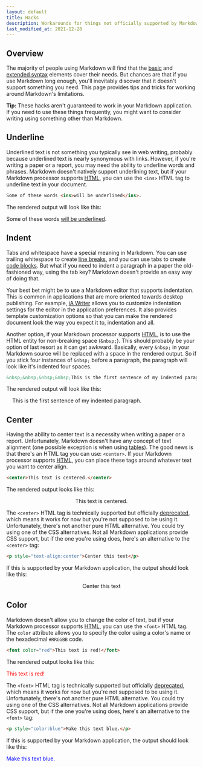 ```yaml
---
layout: default
title: Hacks
description: Workarounds for things not officially supported by Markdown.
last_modified_at: 2021-12-28
---
```


## Overview

The majority of people using Markdown will find that the [basic](/basic-syntax/) and [extended syntax](/extended-syntax/) elements cover their needs. But chances are that if you use Markdown long enough, you'll inevitably discover that it doesn't support something you need. This page provides tips and tricks for working around Markdown's limitations.

<div class="alert alert-success">
  <i class="fas fa-lightbulb"></i> <strong>Tip:</strong> These hacks aren't guaranteed to work in your Markdown application. If you need to use these things frequently, you might want to consider writing using something other than Markdown. 
</div>

## Underline

Underlined text is not something you typically see in web writing, probably because underlined text is nearly synonymous with links. However, if you're writing a paper or a report, you may need the ability to underline words and phrases. Markdown doesn't natively support underlining text, but if your Markdown processor supports [HTML](/basic-syntax/#html), you can use the `<ins>` HTML tag to underline text in your document.

```html
Some of these words <ins>will be underlined</ins>.
```

The rendered output will look like this:

Some of these words <ins>will be underlined</ins>.

## Indent

Tabs and whitespace have a special meaning in Markdown. You can use trailing whitespace to create [line breaks](/basic-syntax/#line-breaks), and you can use tabs to create [code blocks](/basic-syntax/#code-blocks). But what if you need to indent a paragraph in a paper the old-fashioned way, using the tab key? Markdown doesn't provide an easy way of doing that. 

Your best bet might be to use a Markdown editor that supports indentation. This is common in applications that are more oriented towards desktop publishing. For example, [iA Writer](/tools/ia-writer/) allows you to customize indentation settings for the editor in the application preferences. It also provides template customization options so that you can make the rendered document look the way you expect it to, indentation and all.

Another option, if your Markdown processor supports [HTML](/basic-syntax/#html), is to use the HTML entity for non-breaking space (`&nbsp;`). This should probably be your option of last resort as it can get awkward. Basically, every `&nbsp;` in your Markdown source will be replaced with a space in the rendered output. So if you stick four instances of `&nbsp;` before a paragraph, the paragraph will look like it's indented four spaces.

```html
&nbsp;&nbsp;&nbsp;&nbsp;This is the first sentence of my indented paragraph.
```

The rendered output will look like this:

&nbsp;&nbsp;&nbsp;&nbsp;This is the first sentence of my indented paragraph.

## Center

Having the ability to center text is a necessity when writing a paper or a report. Unfortunately, Markdown doesn't have any concept of text alignment (one possible exception is when using [tables](/extended-syntax/#alignment)). The good news is that there's an HTML tag you can use: `<center>`. If your Markdown processor supports [HTML](/basic-syntax/#html), you can place these tags around whatever text you want to center align.

```html
<center>This text is centered.</center>
```

The rendered output looks like this:

<p style="text-align:center">This text is centered.</p>

The `<center>` HTML tag is technically supported but officially <a href="https://developer.mozilla.org/en-US/docs/Web/HTML/Element/center">deprecated</a>, which means it works for now but you're not supposed to be using it. Unfortunately, there's not another pure HTML alternative. You could try using one of the CSS alternatives. Not all Markdown applications provide CSS support, but if the one you're using does, here's an alternative to the `<center>` tag: 

```html
<p style="text-align:center">Center this text</p>
```

If this is supported by your Markdown application, the output should look like this:

<p style="text-align:center">Center this text</p>

## Color

Markdown doesn't allow you to change the color of text, but if your Markdown processor supports [HTML](/basic-syntax/#html), you can use the `<font>` HTML tag. The `color` attribute allows you to specify the color using a color's name or the hexadecimal `#RRGGBB` code.

```html
<font color="red">This text is red!</font>
```

The rendered output looks like this:

<p style="color:red">This text is red!</p>

The `<font>` HTML tag is technically supported but officially <a href="https://developer.mozilla.org/en-US/docs/Web/HTML/Element/font">deprecated</a>, which means it works for now but you're not supposed to be using it. Unfortunately, there's not another pure HTML alternative. You could try using one of the CSS alternatives. Not all Markdown applications provide CSS support, but if the one you're using does, here's an alternative to the `<font>` tag: 

```html
<p style="color:blue">Make this text blue.</p>
```

If this is supported by your Markdown application, the output should look like this:

<p style="color:blue">Make this text blue.</p>

